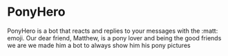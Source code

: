 # PonyHero

PonyHero is a bot that reacts and replies to your messages with the :matt: emoji. Our dear friend, Matthew, is a pony lover and being the good friends we are we made him a bot to always show him his pony pictures

